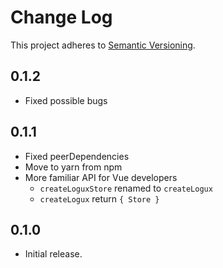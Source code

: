 # Change Log
This project adheres to [Semantic Versioning](http://semver.org/).

## 0.1.2
* Fixed possible bugs

## 0.1.1
* Fixed peerDependencies
* Move to yarn from npm
* More familiar API for Vue developers
  * `createLoguxStore` renamed to `createLogux`
  * `createLogux` return `{ Store }`

## 0.1.0
* Initial release.

